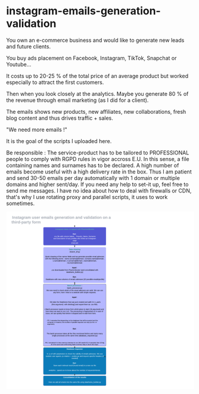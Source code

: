 # instagram-emails-generation-validation

You own an e-commerce business and would like to generate new leads and future clients. 

You buy ads placement on Facebook, Instagram, TikTok, Snapchat or Youtube... 

It costs up to 20-25 % of the total price of an average product but worked especially to attract the first customers.

Then when you look closely at the analytics. Maybe you generate 80 % of the revenue through email marketing (as I did for a client). 

The emails shows new products, new affiliates, new collaborations, fresh blog content and thus drives traffic + sales.

"We need more emails !"

It is the goal of the scripts I uploaded here. 


Be responsible : The service-product has to be tailored to PROFESSIONAL people to comply with RGPD rules in vigor accross E.U. In this sense, a file containing names and                          surnames has to be declared.
                 A high number of emails become useful with a high delivery rate in the box. Thus I am patient and send 30-50 emails per day automatically with 1 domain 
                 or multiple domains and higher sent/day. If you need any help to set-it up, feel free to send me messages. I have no idea about how to deal with firewalls or    CDN, that's why I use rotating proxy and parallel scripts, it uses to work sometimes.
         
         
![Diagramme de séquence](https://github.com/JeremieDec/instagram-emails-generation-validation/blob/main/diagram.png)

        
        
